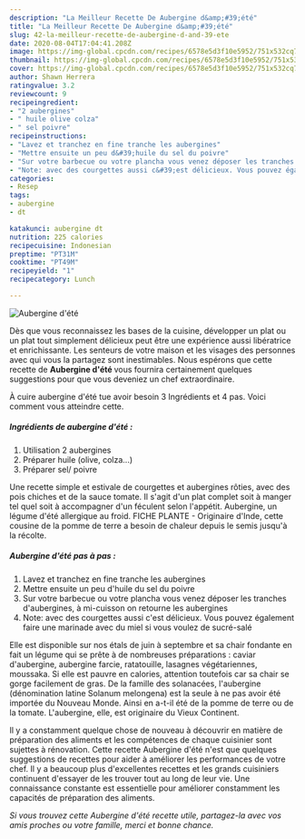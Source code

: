 ```yaml
---
description: "La Meilleur Recette De Aubergine d&amp;#39;été"
title: "La Meilleur Recette De Aubergine d&amp;#39;été"
slug: 42-la-meilleur-recette-de-aubergine-d-and-39-ete
date: 2020-08-04T17:04:41.208Z
image: https://img-global.cpcdn.com/recipes/6578e5d3f10e5952/751x532cq70/aubergine-dete-photo-principale-de-la-recette.jpg
thumbnail: https://img-global.cpcdn.com/recipes/6578e5d3f10e5952/751x532cq70/aubergine-dete-photo-principale-de-la-recette.jpg
cover: https://img-global.cpcdn.com/recipes/6578e5d3f10e5952/751x532cq70/aubergine-dete-photo-principale-de-la-recette.jpg
author: Shawn Herrera
ratingvalue: 3.2
reviewcount: 9
recipeingredient:
- "2 aubergines"
- " huile olive colza"
- " sel poivre"
recipeinstructions:
- "Lavez et tranchez en fine tranche les aubergines"
- "Mettre ensuite un peu d&#39;huile du sel du poivre"
- "Sur votre barbecue ou votre plancha vous venez déposer les tranches d&#39;aubergines, à mi-cuisson on retourne les aubergines"
- "Note: avec des courgettes aussi c&#39;est délicieux. Vous pouvez également faire une marinade avec du miel si vous voulez de sucré-salé"
categories:
- Resep
tags:
- aubergine
- dt

katakunci: aubergine dt 
nutrition: 225 calories
recipecuisine: Indonesian
preptime: "PT31M"
cooktime: "PT49M"
recipeyield: "1"
recipecategory: Lunch

---
```



![Aubergine d&#39;été](https://img-global.cpcdn.com/recipes/6578e5d3f10e5952/751x532cq70/aubergine-dete-photo-principale-de-la-recette.jpg)

Dès que vous reconnaissez les bases de la cuisine, développer un plat ou un plat tout simplement délicieux peut être une expérience aussi libératrice et enrichissante. Les senteurs de votre maison et les visages des personnes avec qui vous la partagez sont inestimables. Nous espérons que cette recette de <strong> Aubergine d&#39;été </strong> vous fournira certainement quelques suggestions pour que vous deveniez un chef extraordinaire.

<!--inarticleads1-->

À cuire aubergine d&#39;été tue avoir besoin 3 Ingrédients et 4 pas. Voici comment vous atteindre cette.

##### Ingrédients de aubergine d&#39;été :

1. Utilisation 2 aubergines
1. Préparer  huile (olive, colza...)
1. Préparer  sel/ poivre


Une recette simple et estivale de courgettes et aubergines rôties, avec des pois chiches et de la sauce tomate. Il s&#39;agit d&#39;un plat complet soit à manger tel quel soit à accompagner d&#39;un féculent selon l&#39;appétit. Aubergine, un légume d&#39;été allergique au froid. FICHE PLANTE - Originaire d&#39;Inde, cette cousine de la pomme de terre a besoin de chaleur depuis le semis jusqu&#39;à la récolte. 

<!--inarticleads2-->

##### Aubergine d&#39;été pas à pas :

1. Lavez et tranchez en fine tranche les aubergines
1. Mettre ensuite un peu d&#39;huile du sel du poivre
1. Sur votre barbecue ou votre plancha vous venez déposer les tranches d&#39;aubergines, à mi-cuisson on retourne les aubergines
1. Note: avec des courgettes aussi c&#39;est délicieux. Vous pouvez également faire une marinade avec du miel si vous voulez de sucré-salé


Elle est disponible sur nos étals de juin à septembre et sa chair fondante en fait un légume qui se prête à de nombreuses préparations : caviar d&#39;aubergine, aubergine farcie, ratatouille, lasagnes végétariennes, moussaka. Si elle est pauvre en calories, attention toutefois car sa chair se gorge facilement de gras. De la famille des solanacées, l&#39;aubergine (dénomination latine Solanum melongena) est la seule à ne pas avoir été importée du Nouveau Monde. Ainsi en a-t-il été de la pomme de terre ou de la tomate. L&#39;aubergine, elle, est originaire du Vieux Continent. 

<!--inarticleads1-->

<p>
Il y a constamment quelque chose de nouveau à découvrir en matière de préparation des aliments et les compétences de chaque cuisinier sont sujettes à rénovation. Cette recette Aubergine d&#39;été n'est que quelques suggestions de recettes pour aider à améliorer les performances de votre chef. Il y a beaucoup plus d'excellentes recettes et les grands cuisiniers continuent d'essayer de les trouver tout au long de leur vie. Une connaissance constante est essentielle pour améliorer constamment les capacités de préparation des aliments.
</p>

<p>
<i>Si vous trouvez cette Aubergine d&#39;été recette utile, partagez-la avec vos amis proches ou votre famille, merci et bonne chance.</i>
</p>

